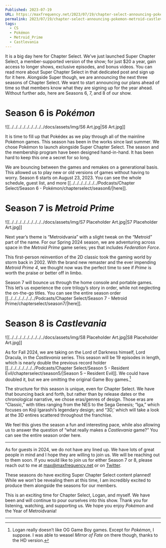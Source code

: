 ```yaml
---
Published: 2023-07-19
URL: https://maxfrequency.net/2023/07/19/chapter-select-announcing-pokemon-metroid-castlevania/
permalink: 2023/07/19/chapter-select-announcing-pokemon-metroid-castlevania/
tags:
  - CS
  - Pokémon
  - Metroid_Prime
  - Castlevania
---
```

It is a big day here for Chapter Select. We’ve just launched Super Chapter Select, a member-supported version of the show; for just $20 a year, gain access to longer shows, exclusive episodes, and bonus videos. You can read more about Super Chapter Select in that dedicated post and sign up for it here. Alongside Super though, we are announcing the next three seasons of Chapter Select. We want to start announcing our plans ahead of time so that members know what they are signing up for the year ahead. Without further ado, here are Seasons 6, 7, and 8 of our show.
# Season 6 is *Pokémon*

![[../../../../../../../../../docs/assets/img/S6 Art.jpg|S6 Art.jpg]]

It is time to fill up that Pokédex as we play through all of the mainline Pokémon games. This season has been in the works since last summer. We chose Pokémon to launch alongside Super Chapter Select. The season and the membership program have been designed hand-in-hand. It has been hard to keep this one a secret for so long.

We are bouncing between the games and remakes on a generational basis. This allowed us to play new or old versions of games without having to worry. Season 6 starts on August 23, 2023. You can see the whole schedule, guest list, and more [[../../../../../../../Podcasts/Chapter Select/Season 6 - Pokémon/chapterselect/season6/|here]].
# Season 7 is *Metroid Prime*

![[../../../../../../../../../docs/assets/img/S7 Placeholder Art.jpg|S7 Placeholder Art.jpg]]

Next year’s theme is “Metroidvania” with a slight tweak on the “Metroid” part of the name. For our Spring 2024 season, we are adventuring across space in the *Metroid Prime* game series; yes that includes *Federation Force*.

This first-person reinvention of the 2D classic took the gaming world by storm back in 2002. With the brand new remaster and the ever impending *Metroid Prime 4*, we thought now was the perfect time to see if *Prime* is worth the praise or better off in limbo.

Season 7 will bounce us through the home console and portable games. This let’s us experience the core trilogy’s story in order, while not neglecting the on-the-go titles. You can see the entire season order [[../../../../../../../Podcasts/Chapter Select/Season 7 - Metroid Prime/chapterselect/season7/|here]].
# Season 8 is *Castlevania*

![[../../../../../../../../../docs/assets/img/S8 Placeholder Art.jpg|S8 Placeholder Art.jpg]]

As for Fall 2024, we are taking on the Lord of Darkness himself, Lord Dracula, in the *Castlevania* series. This season will be 19 episodes in length, which is nearly double the previous record holder [[../../../../../../../Podcasts/Chapter Select/Season 5 - Resident Evil/chapterselect/season5/|Season 5 – Resident Evil]]. We could have doubled it, but we are omitting the original Game Boy games.[^1]

The structure for this season is unique, even for Chapter Select. We have that bouncing back and forth, but rather than by release dates or the chronological narrative, we chose eras/genres of design. Those eras are “Classic,” with titles ranging from the NES to the Sega Genesis; “Iga,” which focuses on Koji Igarashi’s legendary design; and “3D,’ which will take a look at the 3D entires scattered throughout the franchise.

We feel this gives the season a fun and interesting pace, while also allowing us to answer the question of “what really makes a *Castlevania* game?” You can see the entire season order here.

---

As for guests in 2024, we do not have any lined up. We have lots of great people in mind and I hope they are willing to join us. We will be reaching out to them soon. If you would like to join us for either Season 7 or 8, please reach out to me at max@maxfrequency.net or on [Twitter](https://www.twitter.com/MaxRoberts143).

These seasons do have exciting Super Chapter Select content planned! While we won’t be revealing them at this time, I am incredibly excited to produce them alongside the seasons for our members.

This is an exciting time for Chapter Select, Logan, and myself. We have been and will continue to pour ourselves into this show. Thank you for listening, watching, and supporting us. We hope you enjoy *Pokémon* and the Year of Metroidvania!

---
[^1]: Logan really doesn’t like OG Game Boy games. Except for *Pokémon*, I suppose. I was able to weasel *Mirror of Fate* on there though, thanks to the HD version.
